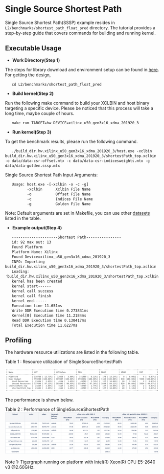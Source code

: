 Single Source Shortest Path
===========================

Single Source Shortest Path(SSSP) example resides in ``L2/benchmarks/shortest_path_float_pred`` directory. The tutorial provides a step-by-step guide that covers commands for building and running kernel.

Executable Usage
----------------

* **Work Directory(Step 1)**

The steps for library download and environment setup can be found in [here](https://github.com/Xilinx/Vitis_Libraries/tree/master/graph/L2/benchmarks#building). For getting the design,

```
   cd L2/benchmarks/shortest_path_float_pred
```   

* **Build kernel(Step 2)**

Run the following make command to build your XCLBIN and host binary targeting a specific device. Please be noticed that this process will take a long time, maybe couple of hours.

```
   make run TARGET=hw DEVICE=xilinx_u50_gen3x16_xdma_201920_3
```   

* **Run kernel(Step 3)**

To get the benchmark results, please run the following command.

```
   ./build_dir.hw.xilinx_u50_gen3x16_xdma_201920_3/host.exe -xclbin build_dir.hw.xilinx_u50_gen3x16_xdma_201920_3/shortestPath_top.xclbin -o data/data-csr-offset.mtx -c data/data-csr-indicesweights.mtx -g data/data-golden.sssp.mtx 
```   

Single Source Shortest Path Input Arguments:

```
   Usage: host.exe -[-xclbin -o -c -g]
          -xclbin      Xclbin File Name
          -o           Offset File Name
          -c           Indices File Name
          -g           Golden File Name
```          

Note: Default arguments are set in Makefile, you can use other [datasets](https://github.com/Xilinx/Vitis_Libraries/tree/master/graph/L2/benchmarks#datasets) listed in the table.  

* **Example output(Step 4)**

```
   ---------------------Shortest Path---------------- 
   id: 92 max out: 13
   Found Platform
   Platform Name: Xilinx
   Found Device=xilinx_u50_gen3x16_xdma_201920_3
   INFO: Importing build_dir.hw.xilinx_u50_gen3x16_xdma_201920_3/shortestPath_top.xclbin
   Loading: 'build_dir.hw.xilinx_u50_gen3x16_xdma_201920_3/shortestPath_top.xclbin'
   kernel has been created
   kernel start------
   kernel call success
   kernel call finish
   kernel end------
   Execution time 11.651ms
   Write DDR Execution time 0.273831ms
   Kernel[0] Execution time 11.2184ms
   Read DDR Execution time 0.130417ms
   Total Execution time 11.6227ms
```    

Profiling
---------
The hardware resource utilizations are listed in the following table.

Table 1 : Resource utilization of SingleSourceShortestPath

![Table 1 : Resource utilization of SingleSourceShortestPath](../../../docs/images/ssspResource.png)

The performance is shown below.

Table 2 : Performance of SingleSourceShortestPath
![Table 2 : Performance of SingleSourceShortestPath](../../../docs/images/ssspPerformance.png)

Note 1: Tigergraph running on platform with Intel(R) Xeon(R) CPU E5-2640 v3 @2.60GHz.

